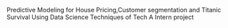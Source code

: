  Predictive Modeling for House Pricing,Customer segmentation and Titanic Survival Using Data Science Techniques of Tech A Intern project
